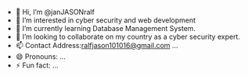 - 👋 Hi, I’m @janJASONralf
- 👀 I’m interested in cyber security and web development
- 🌱 I’m currently learning Database Management System.
- 💞️ I’m looking to collaborate on my country as a cyber security expert.
- 📫 Contact Address:ralfjason101016@gmail.com ...
- 😄 Pronouns: ...
- ⚡ Fun fact: ...

<!---
janJASONralf/janJASONralf is a ✨ special ✨ repository because its `README.md` (this file) appears on your GitHub profile.
You can click the Preview link to take a look at your changes.
--->

